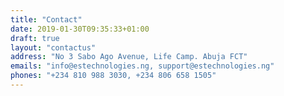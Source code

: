 ```yaml
---
title: "Contact"
date: 2019-01-30T09:35:33+01:00
draft: true
layout: "contactus"
address: "No 3 Sabo Ago Avenue, Life Camp. Abuja FCT"
emails: "info@estechnologies.ng, support@estechnologies.ng"
phones: "+234 810 988 3030, +234 806 658 1505"
---
```


